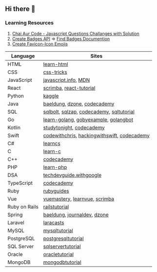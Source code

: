 ## Hi there 👋

<!--
**nileshrawatp1/nileshrawatp1** is a ✨ _special_ ✨ repository because its `README.md` (this file) appears on your GitHub profile.

Here are some ideas to get you started:

- 🔭 I’m currently working on ...
- 🌱 I’m currently learning ...
- 👯 I’m looking to collaborate on ...
- 🤔 I’m looking for help with ...
- 💬 Ask me about ...
- 📫 How to reach me: ...
- 😄 Pronouns: ...
- ⚡ Fun fact: ...
-->

### Learning Resources

1. [Chai Aur Code - Javascript Questions Challanges with Solution](https://github.com/nileshrawatp1/Chai-Aur-Code_30-Days-Challenge)
2. [Create Badges API](https://img.shields.io/badge/Website-Nilesh_Rawat_Portfolio-blue) => [Find Badges Documention](https://dev.to/envoy_/150-badges-for-github-pnk)
3. [Create Favicon-Icon Emojis](https://fav.farm/)

| Language        | Sites                                                      |
|-----------------|------------------------------------------------------------|
| HTML            | [learn-html](https://learn-html.org)                       |
| CSS             | [css-tricks](https://css-tricks.com)                       |
| JavaScript      | [javascript.info](https://javascript.info), [MDN](https://developer.mozilla.org/en-US/docs/Web/JavaScript) |
| React           | [scrimba](https://scrimba.com), [react-tutorial](https://react-tutorial.app) |
| Python          | [kaggle](https://kaggle.com)                               |
| Java            | [baeldung](https://baeldung.com), [dzone](https://dzone.com), [codecademy](https://codecademy.com) |
| SQL             | [sqlbolt](https://sqlbolt.com), [sqlzap](https://sqlzap.com), [codecademy](https://codecademy.com), [sqltutorial](https://sqltutorial.org) |
| Go              | [learn-golang](https://learn-golang.org), [gobyexample](https://gobyexample.com), [golangbot](https://golangbot.com) |
| Kotlin          | [studytonight](https://studytonight.com), [codecademy](https://codecademy.com) |
| Swift           | [codewithchris](https://codewithchris.com), [hackingwithswift](https://hackingwithswift.com), [codecademy](https://codecademy.com) |
| C#              | [learncs](https://learncs.org)                             |
| C               | [learn-c](https://learn-c.org)                             |
| C++             | [codecademy](https://codecademy.com)                       |
| PHP             | [learn-php](https://learn-php.org)                         |
| DSA             | [techdevguide.withgoogle](https://techdevguide.withgoogle.com) |
| TypeScript      | [codecademy](https://codecademy.com)                       |
| Ruby            | [rubyguides](https://rubyguides.com)                       |
| Vue             | [vuemastery](https://vuemastery.com), [learnvue](https://learnvue.co), [scrimba](https://scrimba.com) |
| Ruby on Rails   | [railstutorial](https://railstutorial.org)                 |
| Spring          | [baeldung](https://baeldung.com), [journaldev](https://journaldev.com), [dzone](https://dzone.com) |
| Laravel         | [laracasts](https://laracasts.com)                         |
| MySQL           | [mysqltutorial](https://mysqltutorial.org)                 |
| PostgreSQL      | [postgresqltutorial](https://postgresqltutorial.com)       |
| SQL Server      | [sqlservertutorial](https://sqlservertutorial.net)         |
| Oracle          | [oracletutorial](https://oracletutorial.com)               |
| MongoDB         | [mongodbtutorial](https://mongodbtutorial.com)             |
